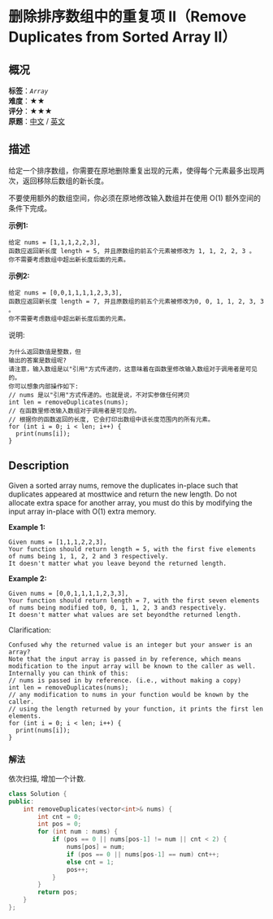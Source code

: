 # 删除排序数组中的重复项 II（Remove Duplicates from Sorted Array II）
## 概况
**标签**：*`Array`*<br>
**难度**：★★<br>
**评分**：★★★<br>
**原题**：[中文](https://leetcode-cn.com/problems/remove-duplicates-from-sorted-array-ii) / [英文](https://leetcode.com/problems/remove-duplicates-from-sorted-array-ii)

## 描述
给定一个排序数组，你需要在原地删除重复出现的元素，使得每个元素最多出现两次，返回移除后数组的新长度。

不要使用额外的数组空间，你必须在原地修改输入数组并在使用 O(1) 额外空间的条件下完成。

**示例1:**
```
给定 nums = [1,1,1,2,2,3],
函数应返回新长度 length = 5, 并且原数组的前五个元素被修改为 1, 1, 2, 2, 3 。
你不需要考虑数组中超出新长度后面的元素。
```

**示例2:**
```
给定 nums = [0,0,1,1,1,1,2,3,3],
函数应返回新长度 length = 7, 并且原数组的前五个元素被修改为0, 0, 1, 1, 2, 3, 3 。
你不需要考虑数组中超出新长度后面的元素。
```

说明:

    为什么返回数值是整数，但
    输出的答案是数组呢?
    请注意，输入数组是以"引用"方式传递的，这意味着在函数里修改输入数组对于调用者是可见的。
    你可以想象内部操作如下:
    // nums 是以"引用"方式传递的。也就是说，不对实参做任何拷贝
    int len = removeDuplicates(nums);
    // 在函数里修改输入数组对于调用者是可见的。
    // 根据你的函数返回的长度, 它会打印出数组中该长度范围内的所有元素。
    for (int i = 0; i < len; i++) {
      print(nums[i]);
    }

## Description
Given a sorted array nums, remove the duplicates in-place such that duplicates appeared at mosttwice and return the new length.
Do not allocate extra space for another array, you must do this by modifying the input array in-place with O(1) extra memory.

**Example 1:**
```
Given nums = [1,1,1,2,2,3],
Your function should return length = 5, with the first five elements of nums being 1, 1, 2, 2 and 3 respectively.
It doesn't matter what you leave beyond the returned length.
```

**Example 2:**
```
Given nums = [0,0,1,1,1,1,2,3,3],
Your function should return length = 7, with the first seven elements of nums being modified to0, 0, 1, 1, 2, 3 and3 respectively.
It doesn't matter what values are set beyondthe returned length.
```

Clarification:

    Confused why the returned value is an integer but your answer is an array?
    Note that the input array is passed in by reference, which means modification to the input array will be known to the caller as well.
    Internally you can think of this:
    // nums is passed in by reference. (i.e., without making a copy)
    int len = removeDuplicates(nums);
    // any modification to nums in your function would be known by the caller.
    // using the length returned by your function, it prints the first len elements.
    for (int i = 0; i < len; i++) {
      print(nums[i]);
    }


### 解法
依次扫描, 增加一个计数.
```c++
class Solution {
public:
    int removeDuplicates(vector<int>& nums) {
        int cnt = 0;
        int pos = 0;
        for (int num : nums) {
            if (pos == 0 || nums[pos-1] != num || cnt < 2) {
                nums[pos] = num;
                if (pos == 0 || nums[pos-1] == num) cnt++;
                else cnt = 1;
                pos++;
            }
        }
        return pos;
    }
};
```